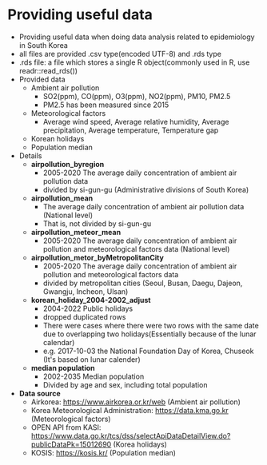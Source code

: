 # Providing useful data
* Providing useful data when doing data analysis related to epidemiology in South Korea
* all files are provided .csv type(encoded UTF-8) and .rds type
* .rds file: a file which stores a single R object(commonly used in R, use readr::read_rds())
* Provided data
  + Ambient air pollution
    + SO2(ppm), CO(ppm), O3(ppm), NO2(ppm), PM10, PM2.5
    + PM2.5 has been measured since 2015
  + Meteorological factors
    + Average wind speed, Average relative humidity, Average precipitation, Average temperature, Temperature gap
  + Korean holidays
  + Population median
* Details
  + **airpollution_byregion**
    + 2005-2020 The average daily concentration of ambient air pollution data
    + divided by si-gun-gu (Administrative divisions of South Korea)
  + **airpollution_mean**
    + The average daily concentration of ambient air pollution data (National level)
    + That is, not divided by si-gun-gu
  + **airpollution_meteor_mean**
    + 2005-2020 The average daily concentration of ambient air pollution and meteorological factors data (National level)
  + **airpollution_metor_byMetropolitanCity**
    + 2005-2020 The average daily concentration of ambient air pollution and meteorological factors data
    + divided by metropolitan cities (Seoul, Busan, Daegu, Dajeon, Gwangju, Incheon, Ulsan)
  + **korean_holiday_2004-2002_adjust**
    + 2004-2022 Public holidays
    + dropped duplicated rows
    + There were cases where there were two rows with the same date due to overlapping two holidays(Essentially because of the lunar calendar)
    + e.g. 2017-10-03 the National Foundation Day of Korea, Chuseok (It's based on lunar calender)
   + **median population**
     + 2002-2035 Median population
     + Divided by age and sex, including total population
 * **Data source**
   + Airkorea: https://www.airkorea.or.kr/web (Ambient air pollution)
   + Korea Meteorological Administration: https://data.kma.go.kr (Meteorological factors)
   + OPEN API from KASI: https://www.data.go.kr/tcs/dss/selectApiDataDetailView.do?publicDataPk=15012690 (Korea holidays)
   + KOSIS: https://kosis.kr/ (Population median)
